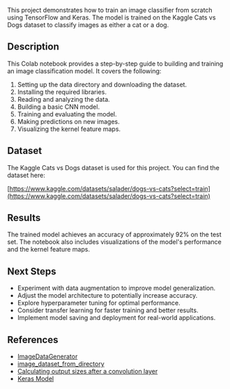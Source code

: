 This project demonstrates how to train an image classifier from scratch using TensorFlow and Keras. The model is trained on the Kaggle Cats vs Dogs dataset to classify images as either a cat or a dog.

## Description

This Colab notebook provides a step-by-step guide to building and training an image classification model. It covers the following:

1. Setting up the data directory and downloading the dataset.
2. Installing the required libraries.
3. Reading and analyzing the data.
4. Building a basic CNN model.
5. Training and evaluating the model.
6. Making predictions on new images.
7. Visualizing the kernel feature maps.

## Dataset

The Kaggle Cats vs Dogs dataset is used for this project. You can find the dataset here:

[https://www.kaggle.com/datasets/salader/dogs-vs-cats?select=train](https://www.kaggle.com/datasets/salader/dogs-vs-cats?select=train)

## Results

The trained model achieves an accuracy of approximately 92% on the test set. The notebook also includes visualizations of the model's performance and the kernel feature maps.

## Next Steps

- Experiment with data augmentation to improve model generalization.
- Adjust the model architecture to potentially increase accuracy.
- Explore hyperparameter tuning for optimal performance.
- Consider transfer learning for faster training and better results.
- Implement model saving and deployment for real-world applications.

## References

- [ImageDataGenerator](https://www.tensorflow.org/api_docs/python/tf/keras/preprocessing/image/ImageDataGenerator)
- [image_dataset_from_directory](https://www.tensorflow.org/api_docs/python/tf/keras/utils/image_dataset_from_directory)
- [Calculating output sizes after a convolution layer](https://stackoverflow.com/questions/56450969/how-to-calculate-output-sizes-after-a-convolution-layer-in-a-configuration-file)
- [Keras Model](https://www.tensorflow.org/api_docs/python/tf/keras/Model)
